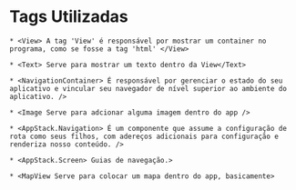 # Tags Utilizadas

    * <View> A tag 'View' é responsável por mostrar um container no programa, como se fosse a tag 'html' </View>

    * <Text> Serve para mostrar um texto dentro da View</Text>

    * <NavigationContainer> É responsável por gerenciar o estado do seu aplicativo e vincular seu navegador de nível superior ao ambiente do aplicativo. />

    * <Image Serve para adcionar alguma imagem dentro do app />

    * <AppStack.Navigation> É um componente que assume a configuração de rota como seus filhos, com adereços adicionais para configuração e renderiza nosso conteúdo. />

    * <AppStack.Screen> Guias de navegação.>

    * <MapView Serve para colocar um mapa dentro do app, basicamente>